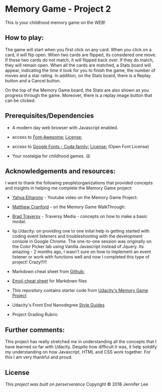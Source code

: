 # Memory Game - Project 2
This is your childhood memory game on the WEB!  

## How to play:
The game will start when you first click on any card.  When you click on a card, it will flip open.  When two cards are flipped, its considered one move.  If these two cards do not match, it will flipped back over.  If they do match, they will remain open.  When all the cards are matched, a Stats board will appear, indicating the time it took for you to finish the game, the number of moves and a star rating. In addition, on the Stats board, there is a Replay button and a Cancel button.


On the top of the Memory Game board, the Stats are also shown as you progress through the game.  Moreover, there is a replay image button that can be clicked.



## Prerequisites/Dependencies
* A modern day web browser with Javascript enabled.

* access to [Font-Awesome:]("https://maxcdn.bootstrapcdn.com/font-awesome/4.6.1/css/font-awesome.min.css)
[License:](https://fontawesome.com/license)

* access to [Google Fonts - Coda family:](https://fonts.googleapis.com/css?family=Coda)
[License:](https://fonts.google.com/attribution) (Open Font License)

* Your nostalgia for childhood games.  :stuck_out_tongue_winking_eye:



## Acknowledgements and resources:
I want to thank the following people\organizations that provided concepts and insights in helping me complete the Memory Game project:

* [Yahya Elharony](https://www.youtube.com/watch?v=G8J13lmApkQ&t=5s) - Youtube video on the Memory Game Project:


* [Matthew Cranford](https://matthewcranford.com/memory-game-walkthrough-part-1-setup/) - on the Memory Game WalkThrough:


* [Brad Traversy](https://www.youtube.com/watch?v=6ophW7Ask_0&t=1191s) - Traversy Media - concepts on how to make a basic modal:

* Iip.Udacity: on providing one to one inital help in getting started with coding event listeners and troubleshooting with the development console in Google Chrome. The one-to-one session was originally on the Color Picker lab using Vanilla Javascript instead of Jquery. Its amazing - 2 months ago, I wasn't sure on how to implement an event listener or work with functions well and now I completed this type of project!  Crazy!!!!!

* Markdown cheat sheet from [Github:](https://guides.github.com/pdfs/markdown-cheatsheet-online.pdf)


* [Emoji cheat sheet](https://www.webpagefx.com/tools/emoji-cheat-sheet/) for Markdown files

* This repository contains starter code from [Udacity's Memory Game Project](https://github.com/udacity/fend-project-memory-game)

* Udacity's Front End Nanodegree [Style Guides](https://github.com/udacity/frontend-nanodegree-styleguide)

* Project Grading Rubric



## Further comments:
This project has really stretched me in understanding all the concepts that I have learned so far with Udacity.  Despite how difficult it was, it help solidify my understanding on how Javascript, HTML and CSS work together. For this I am very thankful and proud. 


## License
_This project was built on perserverance_ Copyright &copy; 2018 Jennifer Lee